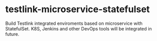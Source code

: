 # testlink-microservice-statefulset
Build Testlink integrated enviroments based on microservice with StatefulSet. K8S, Jenkins and other DevOps tools will be integrated in future.

